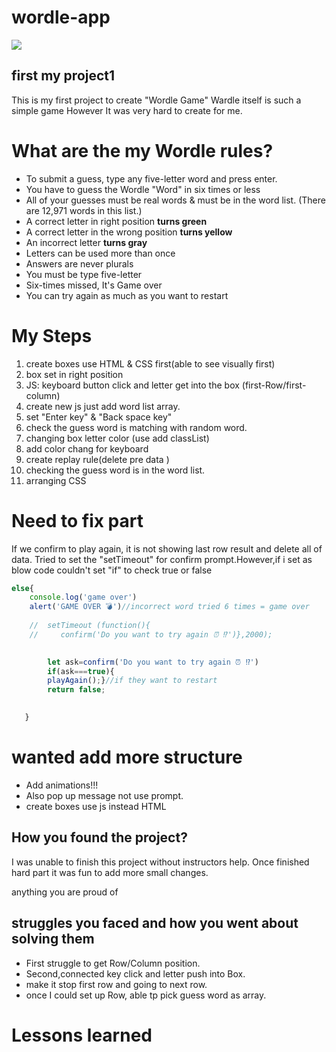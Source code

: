 # wordle-app
![](https://i.pinimg.com/564x/24/0e/e0/240ee0ffbf9576e6e95ff52547b56d4a.jpg)
## first my project1

This is my first project to create "Wordle Game"
Wardle itself is such a simple game However It was very hard to create for me.

# What are the my Wordle rules?

* To submit a guess, type any five-letter word and press enter.
* You have to guess the Wordle "Word" in six times or less
* All of your guesses must be real words & must be in the word list. (There are  12,971 words in this list.)
* A correct letter in right position **turns green**
* A correct letter in the wrong position **turns yellow**
* An incorrect letter **turns gray**
* Letters can be used more than once
* Answers are never plurals
* You must be type five-letter
* Six-times missed, It's Game over
* You can try again as much as you want to restart 

# My Steps
1. create boxes use HTML & CSS first(able to see visually first)
2. box set in right position
3. JS: keyboard button click and letter get into the box (first-Row/first-column)
4. create new js just add word list array.
5. set "Enter key" & "Back space key"
6. check the guess word is matching with random word.
7. changing box letter color (use add classList)
8. add color chang for keyboard
9. create replay rule(delete pre data )
10. checking the guess word is in the word list.
11. arranging CSS



# Need to fix part
If we confirm to play again, it is not showing last row result and delete all of data.
Tried to set the "setTimeout" for confirm prompt.However,if i set as blow code couldn't set "if" to check true or false

```````js
else{
    console.log('game over')
    alert('GAME OVER 💣')//incorrect word tried 6 times = game over
   
    //  setTimeout (function(){
    //     confirm('Do you want to try again ⏰ ⁉️')},2000);

 
        let ask=confirm('Do you want to try again ⏰ ⁉️')
        if(ask===true){
        playAgain();}//if they want to restart 
        return false;
         

   }
````````````````````````````




# wanted add more structure

* Add animations!!!
* Also pop up message not use prompt.
* create boxes use js instead HTML


## How you found the project?

I was unable to finish this project without instructors help.
Once finished hard part it was fun to add more small changes.

anything you are proud of
## struggles you faced and how you went about solving them
* First struggle to get Row/Column position.
* Second,connected key click and letter push into Box.
* make it stop first row and going to next row.
* once I could set up Row, able tp pick guess word as array.
  

# Lessons learned





